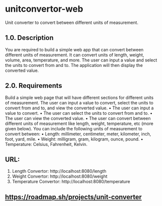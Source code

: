 # unitconvertor-web
Unit converter to convert between different units of measurement.

## 1.0. Description
You are required to build a simple web app that can convert between different units of measurement. It can convert units of length, weight, volume, area, temperature, and more. The user can input a value and select the units to convert from and to. The application will then display the converted value.

## 2.0. Requirements
Build a simple web page that will have different sections for different units of measurement. The user can input a value to convert, select the units to convert from and to, and view the converted value.
•	The user can input a value to convert.
•	The user can select the units to convert from and to.
•	The user can view the converted value.
•	The user can convert between different units of measurement like length, weight, temperature, etc (more given below).
You can include the following units of measurement to convert between:
•	Length: millimeter, centimeter, meter, kilometer, inch, foot, yard, mile.
•	Weight: milligram, gram, kilogram, ounce, pound.
•	Temperature: Celsius, Fahrenheit, Kelvin.

## URL:
1. Length Convertor: http://localhost:8080/length
2. Weight Convertor: http://localhost:8080/weight
3. Temperature Convertor: http://localhost:8080/temperature

## https://roadmap.sh/projects/unit-converter
